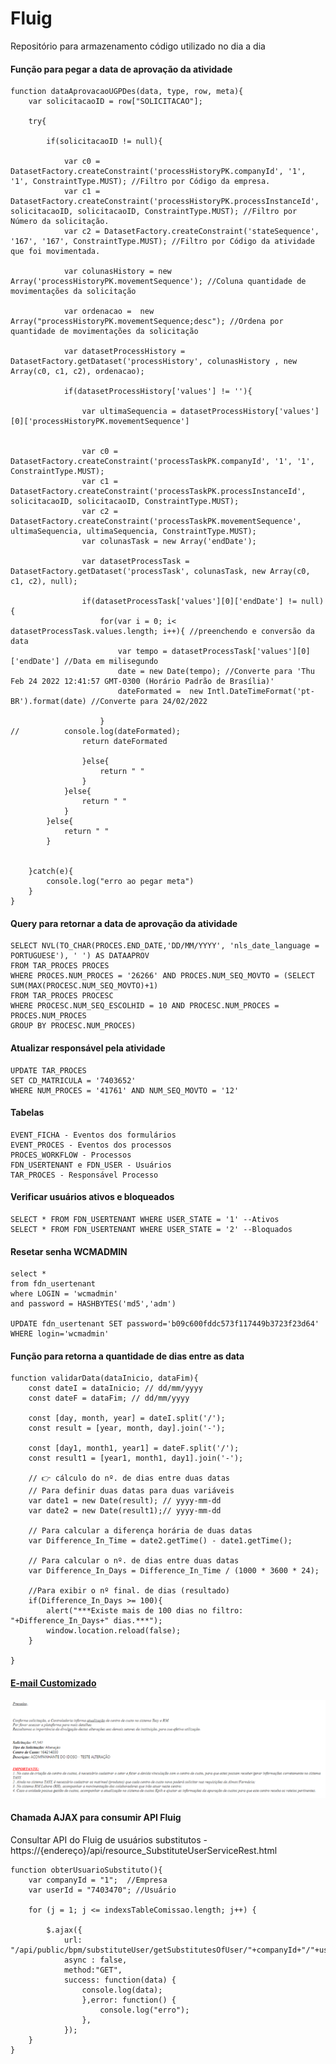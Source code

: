 # Fluig
Repositório para armazenamento código utilizado no dia a dia

<h4>Função para pegar a data de aprovação da atividade</h4>

```
function dataAprovacaoUGPDes(data, type, row, meta){
	var solicitacaoID = row["SOLICITACAO"];
	
	try{
		
		if(solicitacaoID != null){

			var c0 = DatasetFactory.createConstraint('processHistoryPK.companyId', '1', '1', ConstraintType.MUST); //Filtro por Código da empresa.
			var c1 = DatasetFactory.createConstraint('processHistoryPK.processInstanceId', solicitacaoID, solicitacaoID, ConstraintType.MUST); //Filtro por Número da solicitação.
			var c2 = DatasetFactory.createConstraint('stateSequence', '167', '167', ConstraintType.MUST); //Filtro por Código da atividade que foi movimentada.

			var colunasHistory = new Array('processHistoryPK.movementSequence'); //Coluna quantidade de movimentações da solicitação

			var ordenacao =  new Array("processHistoryPK.movementSequence;desc"); //Ordena por quantidade de movimentações da solicitação

			var datasetProcessHistory = DatasetFactory.getDataset('processHistory', colunasHistory , new Array(c0, c1, c2), ordenacao);
			
			if(datasetProcessHistory['values'] != ''){
				
				var ultimaSequencia = datasetProcessHistory['values'][0]['processHistoryPK.movementSequence']
	
	
				var c0 = DatasetFactory.createConstraint('processTaskPK.companyId', '1', '1', ConstraintType.MUST);
				var c1 = DatasetFactory.createConstraint('processTaskPK.processInstanceId', solicitacaoID, solicitacaoID, ConstraintType.MUST);
				var c2 = DatasetFactory.createConstraint('processTaskPK.movementSequence', ultimaSequencia, ultimaSequencia, ConstraintType.MUST);
				var colunasTask = new Array('endDate');
	
				var datasetProcessTask = DatasetFactory.getDataset('processTask', colunasTask, new Array(c0, c1, c2), null);
				
				if(datasetProcessTask['values'][0]['endDate'] != null){
				    for(var i = 0; i< datasetProcessTask.values.length; i++){ //preenchendo e conversão da data
				    	var tempo = datasetProcessTask['values'][0]['endDate'] //Data em milisegundo
				    	date = new Date(tempo); //Converte para 'Thu Feb 24 2022 12:41:57 GMT-0300 (Horário Padrão de Brasília)'
				    	dateFormated =  new Intl.DateTimeFormat('pt-BR').format(date) //Converte para 24/02/2022
				    	
					}
//			console.log(dateFormated);
				return dateFormated
			    
				}else{
					return " "
				}
			}else{
				return " "
			}
		}else{
			return " "
		}
		

	}catch(e){
		console.log("erro ao pegar meta")
	}
}
```

<h4>Query para retornar a data de aprovação da atividade</h4>

```
SELECT NVL(TO_CHAR(PROCES.END_DATE,'DD/MM/YYYY', 'nls_date_language = PORTUGUESE'), ' ') AS DATAAPROV
FROM TAR_PROCES PROCES 
WHERE PROCES.NUM_PROCES = '26266' AND PROCES.NUM_SEQ_MOVTO = (SELECT SUM(MAX(PROCESC.NUM_SEQ_MOVTO)+1) 
FROM TAR_PROCES PROCESC 
WHERE PROCESC.NUM_SEQ_ESCOLHID = 10 AND PROCESC.NUM_PROCES = PROCES.NUM_PROCES 
GROUP BY PROCESC.NUM_PROCES)
```

<h4>Atualizar responsável pela atividade</h4>

```
UPDATE TAR_PROCES
SET CD_MATRICULA = '7403652' 
WHERE NUM_PROCES = '41761' AND NUM_SEQ_MOVTO = '12'
```

<h4>Tabelas</h4>

```
EVENT_FICHA - Eventos dos formulários
EVENT_PROCES - Eventos dos processos
PROCES_WORKFLOW - Processos 
FDN_USERTENANT e FDN_USER - Usuários
TAR_PROCES - Responsável Processo
```

<h4>Verificar usuários ativos e bloqueados</h4>

```
SELECT * FROM FDN_USERTENANT WHERE USER_STATE = '1' --Ativos
SELECT * FROM FDN_USERTENANT WHERE USER_STATE = '2' --Bloquados
```

<h4>Resetar senha WCMADMIN</h4>

```
select *  
from fdn_usertenant  
where LOGIN = 'wcmadmin' 
and password = HASHBYTES('md5','adm')

UPDATE fdn_usertenant SET password='b09c600fddc573f117449b3723f23d64' WHERE login='wcmadmin'
```

<h4>Função para retorna a quantidade de dias entre as data</h4>

```       
function validarData(dataInicio, dataFim){
	const dateI = dataInicio; // dd/mm/yyyy
	const dateF = dataFim; // dd/mm/yyyy

	const [day, month, year] = dateI.split('/');
	const result = [year, month, day].join('-');
	
	const [day1, month1, year1] = dateF.split('/');
	const result1 = [year1, month1, day1].join('-');
	
	// 👉️ cálculo do nº. de dias entre duas datas  
	// Para definir duas datas para duas variáveis
	var date1 = new Date(result); // yyyy-mm-dd
	var date2 = new Date(result1);// yyyy-mm-dd
	  
	// Para calcular a diferença horária de duas datas
	var Difference_In_Time = date2.getTime() - date1.getTime();
	  
	// Para calcular o nº. de dias entre duas datas
	var Difference_In_Days = Difference_In_Time / (1000 * 3600 * 24);
	  
	//Para exibir o nº final. de dias (resultado)
	if(Difference_In_Days >= 100){
		alert("***Existe mais de 100 dias no filtro: "+Difference_In_Days+" dias.***");
		window.location.reload(false);
	}
	
}
```

<a href="https://github.com/PatrickCavalcant/Fluig/tree/main/E-mail%20Customizado"><h4>E-mail Customizado</h4></a>
<p align="center">
    <img src="E-mail Customizado/email.png">
</p>

<h4>Chamada AJAX para consumir API Fluig</h4>
 Consultar API do Fluig de usuários substitutos - https://{endereço}/api/resource_SubstituteUserServiceRest.html
 
```
function obterUsuarioSubstituto(){
	var companyId = "1";  //Empresa
	var userId = "7403470"; //Usuário
	
	for (j = 1; j <= indexsTableComissao.length; j++) {	
		
		$.ajax({
			url: "/api/public/bpm/substituteUser/getSubstitutesOfUser/"+companyId+"/"+userId,		
			async : false,
			method:"GET",
			success: function(data) {
				console.log(data); 
				},error: function() {
					console.log("erro");  
				},
			});
	}
}
```
